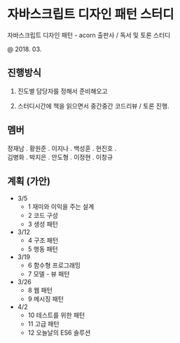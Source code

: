 # 자바스크립트 디자인 패턴 스터디

자바스크립트 디자인 패턴 - acorn 출판사 / 독서 및 토론 스터디

@ 2018. 03.


## 진행방식

1. 진도별 담당자를 정해서 준비해오고

2. 스터디시간에 책을 읽으면서 중간중간 코드리뷰 / 토론 진행.


## 멤버

정재남 . 황원준 . 이지나 . 백성훈 . 현진호 .  
김병화 . 박지은 . 안도형 . 이정현 . 이창규


## 계획 (가안)

- 3/5
    - 1 재미와 이익을 주는 설계
    - 2 코드 구성 
    - 3 생성 패턴
- 3/12
    - 4 구조 패턴
    - 5 행동 패턴
- 3/19
    - 6 함수형 프로그래밍
    - 7 모델 - 뷰 패턴
- 3/26
    - 8 웹 패턴
    - 9 메시징 패턴
- 4/2
    - 10 테스트를 위한 패턴
    - 11 고급 패턴
    - 12 오늘날의 ES6 솔루션

